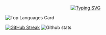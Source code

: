 
<p align="center">
<a href="https://git.io/typing-svg"><img src="https://readme-typing-svg.demolab.com?font=Acme&duration=2949&pause=200&color=C200C4&background=000000&center=true&vCenter=true&multiline=true&width=438&height=136&lines=Kartikesh+Pachkawade+;Researcher+%7C+Computer+Science+Student+;Data+Structures+%7C+Algorithms+;Full+Stack+Devloper+%7C+Open+Source" alt="Typing SVG" /> 
    </a>


![Top Languages Card](https://github-readme-stats.vercel.app/api/top-langs/?username=kratikesh18)
    
 [![GitHub Streak](https://streak-stats.demolab.com?user=kratikesh18&theme=ambient-gradient&type=png)](https://git.io/streak-stats)
![Github stats](https://github-readme-stats.vercel.app/api?username=kratikesh18&theme=highcontrast&show_icons=true&count_private=true)

